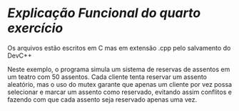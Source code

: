 # _Explicação Funcional do quarto exercício_

Os arquivos estão escritos em C mas em extensão .cpp pelo salvamento do DevC++


Neste exemplo, o programa simula um sistema de reservas de assentos em um teatro com 50 assentos. Cada cliente tenta reservar um assento aleatório, mas o uso do mutex garante que apenas um cliente por vez possa selecionar e marcar um assento como reservado, evitando assim conflitos e fazendo com que cada assento seja reservado apenas uma vez.

